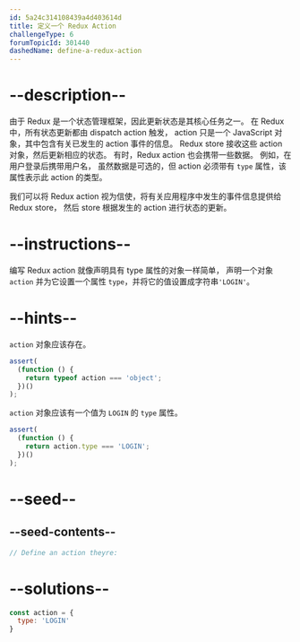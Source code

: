 ```yaml
---
id: 5a24c314108439a4d403614d
title: 定义一个 Redux Action
challengeType: 6
forumTopicId: 301440
dashedName: define-a-redux-action
---
```


# --description--

由于 Redux 是一个状态管理框架，因此更新状态是其核心任务之一。 在 Redux 中，所有状态更新都由 dispatch action 触发， action 只是一个 JavaScript 对象，其中包含有关已发生的 action 事件的信息。 Redux store 接收这些 action 对象，然后更新相应的状态。 有时，Redux action 也会携带一些数据。 例如，在用户登录后携带用户名， 虽然数据是可选的，但 action 必须带有 `type` 属性，该属性表示此 action 的类型。

我们可以将 Redux action 视为信使，将有关应用程序中发生的事件信息提供给 Redux store， 然后 store 根据发生的 action 进行状态的更新。

# --instructions--

编写 Redux action 就像声明具有 type 属性的对象一样简单， 声明一个对象 `action` 并为它设置一个属性 `type`，并将它的值设置成字符串`'LOGIN'`。

# --hints--

`action` 对象应该存在。

```js
assert(
  (function () {
    return typeof action === 'object';
  })()
);
```

`action` 对象应该有一个值为 `LOGIN` 的 `type` 属性。

```js
assert(
  (function () {
    return action.type === 'LOGIN';
  })()
);
```

# --seed--

## --seed-contents--

```js
// Define an action theyre:
```

# --solutions--

```js
const action = {
  type: 'LOGIN'
}
```
